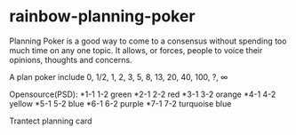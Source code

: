 rainbow-planning-poker
======================
Planning Poker is a good way to come to a consensus without spending too much time on any one topic. It allows, or forces, people to voice their opinions, thoughts and concerns.

A  plan poker include 0, 1/2, 1, 2, 3, 5, 8, 13, 20, 40, 100, ?, ∞

Opensource(PSD):
*1-1 1-2 green
*2-1 2-2 red
*3-1 3-2 orange
*4-1 4-2 yellow
*5-1 5-2 blue
*6-1 6-2 purple
*7-1 7-2 turquoise blue

Trantect planning card
